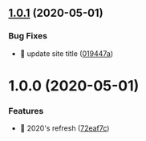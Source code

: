 ## [1.0.1](https://github.com/quibaritaenperdresatrompe/website-business-card/compare/v1.0.0...v1.0.1) (2020-05-01)


### Bug Fixes

* 🐛 update site title ([019447a](https://github.com/quibaritaenperdresatrompe/website-business-card/commit/019447a634d36b9c33c3f0aa03a4f59c9ec34c17))

# 1.0.0 (2020-05-01)


### Features

* 🎸 2020's refresh ([72eaf7c](https://github.com/quibaritaenperdresatrompe/website-business-card/commit/72eaf7cb55c7842702232d1fd93266426b2da447))
